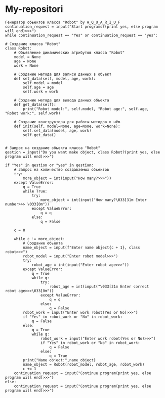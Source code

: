 # My-repositori
    Генератор обьектов класса "Robot" by A_Q_U_A_R_I_U_F
    continuation_request = input("Start programs?(print yes, else program will end)>>>")
    while continuation_request == "Yes" or continuation_request == "yes":

    # Coздание класса "Robot"
    class Robot:
        # Обьявление динамических атрибутов класса "Robot"
        model = None
        age = None
        work = None

        # Создание метода для записи данных в обьект
        def set_data(self, model, age, work):
            self.model = model
            self.age = age
            self.work = work

        # Создание метода для вывода данных обьекта
        def get_data(self):
            print("Robot model:", self.model, "Robot age:", self.age, "Robot work:", self.work)

        # Создание конструктора для работы методов в нём
        def init(self, model=None, age=None, work=None):
            self.set_data(model, age, work)
            self.get_data()


    # Запрос на создание обьекта класса "Robot"
    qestion = input("Do you want make object, class Robot?(print yes, else program will end)>>>")

    if "Yes" in qestion or "yes" in qestion:
        # Запрос на количество создаваемых обьектов
        try:
            more_object = int(input("How many?>>>"))
        except ValueError:
            q = True
            while True:
                try:
                    more_object = int(input("How many?\033[31m Enter number>>> \033[0m"))
                except ValueError:
                    q = q
                else:
                    q = False

        c = 0

        while c != more_object:
            # Создание обьекта
            name_object = input(f"Enter name object{c + 1}, class robot>>>")
            robot_model = input("Enter robot model>>>")
            try:
                robot_age = int(input("Enter robot age>>>"))
            except ValueError:
                q = True
                while q:
                    try:
                        robot_age = int(input("\033[31m Enter correct robot age>>>\033[0m"))
                    except ValueError:
                        q = q
                    else:
                        q = False
            robot_work = input("Enter work robot(Yes or No)>>>")
            if "Yes" in robot_work or "No" in robot_work:
                q = False
            else:
                q = True
                while q:
                    robot_work = input("Enter work robot(Yes or No)>>>")
                    if "Yes" in robot_work or "No" in robot_work:
                        q = False
                    else:
                        q = True
            print("Name object:",name_object)
            name_object = Robot(robot_model, robot_age, robot_work)
            c += 1
        continuation_request = input("Continue program(print yes, else program will end)>>>")
    else:
        continuation_request = input("Continue program(print yes, else program will end)>>>")
